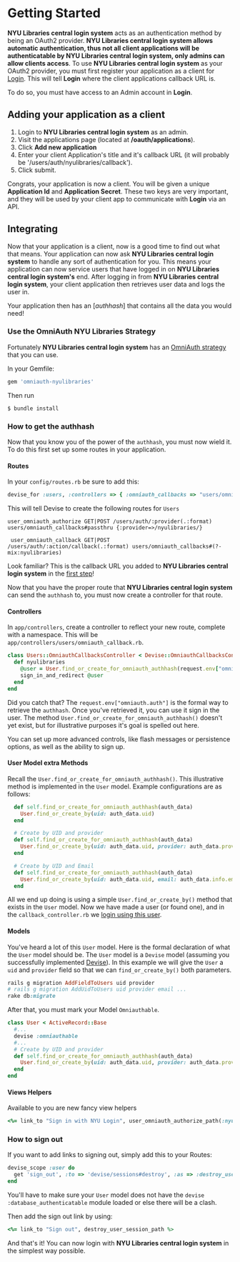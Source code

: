 # Getting Started

__NYU Libraries central login system__ acts as an authentication method by being an OAuth2 provider. __NYU Libraries central login system allows automatic authentication, thus not all client applications will be authenticatable by NYU Libraries central login system, only admins can allow clients access__. To use __NYU Libraries central login system__ as your OAuth2 provider, you must first register your application as a client for [Login](https://github.com/NYULibraries/login). This will tell __Login__ where the client applications callback URL is.

To do so, you must have access to an Admin account in __Login__.

## Adding your application as a client

  1. Login to __NYU Libraries central login system__ as an admin.
  2. Visit the applications page (located at __/oauth/applications__).
  3. Click __Add new application__
  4. Enter your client Application's title and it's callback URL (it will probably be '/users/auth/nyulibraries/callback').
  5. Click submit.

Congrats, your application is now a client. You will be given a unique __Application Id__ and __Application Secret__. These two keys are very important, and they will be used by your client app to communicate with __Login__ via an API.

## Integrating

Now that your application is a client, now is a good time to find out what that means. Your application can now ask __NYU Libraries central login system__ to handle any sort of authentication for you. This means your application can now service users that have logged in on __NYU Libraries central login system's__ end. After logging in from __NYU Libraries central login system__, your client application then retrieves user data and logs the user in.

Your application then has an [_authhash_] that contains all the data you would need!

### Use the OmniAuth NYU Libraries Strategy
Fortunately __NYU Libraries central login system__ has an [OmniAuth strategy](https://github.com/NYULibraries/omniauth-nyulibraries) that you can use.

In your Gemfile:

```ruby
gem 'omniauth-nyulibraries'
```

Then run

```
$ bundle install
```

### How to get the authhash

Now that you know you of the power of the `authhash`, you must now wield it. To do this first set up some routes in your application.

#### Routes

In your `config/routes.rb` be sure to add this:

```ruby
devise_for :users, :controllers => { :omniauth_callbacks => "users/omniauth_callbacks" }
```

This will tell Devise to create the following routes for `Users`

```
user_omniauth_authorize GET|POST /users/auth/:provider(.:format)        users/omniauth_callbacks#passthru {:provider=>/nyulibraries/}

 user_omniauth_callback GET|POST /users/auth/:action/callback(.:format) users/omniauth_callbacks#(?-mix:nyulibraries)
```

Look familiar? This is the callback URL you added to __NYU Libraries central login system__ in the [first step](https://github.com/NYULibraries/login/blob/feature/client_documentation/GETTING_STARTED.md#adding-your-application-as-a-client)!


Now that you have the proper route that __NYU Libraries central login system__ can send the `authhash` to, you must now create a controller for that route.

#### Controllers

In `app/controllers`, create a controller to reflect your new route, complete with a namespace. This will be `app/controllers/users/omniauth_callback.rb`.

```ruby
class Users::OmniauthCallbacksController < Devise::OmniauthCallbacksController
  def nyulibraries
    @user = User.find_or_create_for_omniauth_authhash(request.env["omniauth.auth"])
    sign_in_and_redirect @user
  end
end
```

Did you catch that? The `request.env["omniauth.auth"]` is the formal way to retrieve the `authhash`. Once you've retrieved it, you can use it sign in the user. The method `User.find_or_create_for_omniauth_authhash()` doesn't yet exist, but for illustrative purposes it's goal is spelled out here.

You can set up more advanced controls, like flash messages or persistence options, as well as the ability to sign up.


#### User Model extra Methods

Recall the `User.find_or_create_for_omniauth_authhash()`. This illustrative method is implemented in the `User` model. Example configurations are as follows:

```ruby
  def self.find_or_create_for_omniauth_authhash(auth_data)
    User.find_or_create_by(uid: auth_data.uid)
  end
```

```ruby
  # Create by UID and provider
  def self.find_or_create_for_omniauth_authhash(auth_data)
    User.find_or_create_by(uid: auth_data.uid, provider: auth_data.provider)
  end
```

```ruby
  # Create by UID and Email
  def self.find_or_create_for_omniauth_authhash(auth_data)
    User.find_or_create_by(uid: auth_data.uid, email: auth_data.info.email)
  end
```

All we end up doing is using a simple `User.find_or_create_by()` method that exists in the `User` model. Now we have made a user (or found one), and in the `callback_controller.rb` we [login using this user](https://github.com/NYULibraries/login/GETTING_STARTED.md#Controllers).

#### Models

You've heard a lot of this `User` model. Here is the formal declaration of what the `User` model should be. The `User` model is a `Devise` model (assuming you successfully implemented [Devise](https://github.com/plataformatec/devise)). In this example we will give the `User` a `uid` and `provider` field so that we can `find_or_create_by()` both parameters.

```ruby
rails g migration AddFieldToUsers uid provider
# rails g migration AddUidToUsers uid provider email ...
rake db:migrate
```

After that, you must mark your Model `Omniauthable`.

```ruby
class User < ActiveRecord::Base
  #...
  devise :omniauthable
  #...
  # Create by UID and provider
  def self.find_or_create_for_omniauth_authhash(auth_data)
    User.find_or_create_by(uid: auth_data.uid, provider: auth_data.provider)
  end
end
```

#### Views Helpers

Available to you are new fancy view helpers

```ruby
<%= link_to "Sign in with NYU Login", user_omniauth_authorize_path(:nyulibraries) %>
```
### How to sign out

If you want to add links to signing out, simply add this to your Routes:

```ruby
devise_scope :user do
  get 'sign_out', :to => 'devise/sessions#destroy', :as => :destroy_user_session
end
```
You'll have to make sure your `User` model does not have the `devise :database_authenticatable` module loaded or else there will be a clash.

Then add the sign out link by using:

```ruby
<%= link_to "Sign out", destroy_user_session_path %>
```

And that's it! You can now login with __NYU Libraries central login system__ in the simplest way possible.
